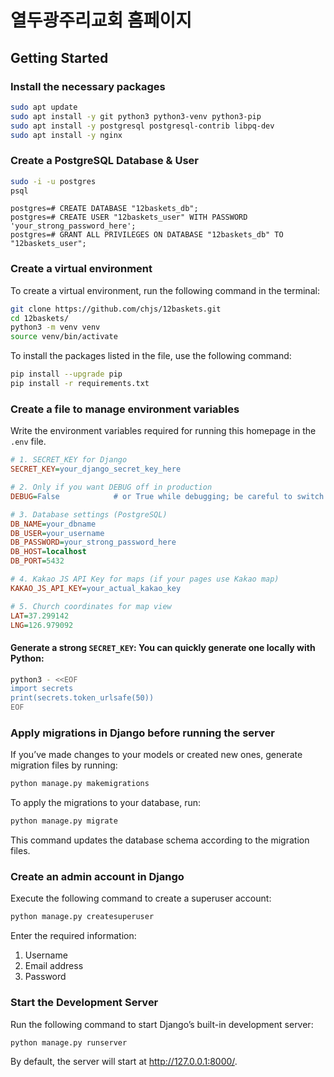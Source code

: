# 열두광주리교회 홈페이지

## Getting Started

### Install the necessary packages
```bash
sudo apt update
sudo apt install -y git python3 python3-venv python3-pip
sudo apt install -y postgresql postgresql-contrib libpq-dev
sudo apt install -y nginx
```

### Create a PostgreSQL Database & User
```bash
sudo -i -u postgres
psql
```

```
postgres=# CREATE DATABASE "12baskets_db";
postgres=# CREATE USER "12baskets_user" WITH PASSWORD 'your_strong_password_here';
postgres=# GRANT ALL PRIVILEGES ON DATABASE "12baskets_db" TO "12baskets_user";
```

### Create a virtual environment 
To create a virtual environment, run the following command in the terminal:
```bash
git clone https://github.com/chjs/12baskets.git
cd 12baskets/
python3 -m venv venv
source venv/bin/activate
```
To install the packages listed in the file, use the following command:
```bash
pip install --upgrade pip
pip install -r requirements.txt
```

### Create a file to manage environment variables
Write the environment variables required for running this homepage in the ```.env``` file.
```ini
# 1. SECRET_KEY for Django
SECRET_KEY=your_django_secret_key_here

# 2. Only if you want DEBUG off in production
DEBUG=False            # or True while debugging; be careful to switch to False before going live

# 3. Database settings (PostgreSQL)
DB_NAME=your_dbname
DB_USER=your_username
DB_PASSWORD=your_strong_password_here
DB_HOST=localhost
DB_PORT=5432

# 4. Kakao JS API Key for maps (if your pages use Kakao map)
KAKAO_JS_API_KEY=your_actual_kakao_key

# 5. Church coordinates for map view
LAT=37.299142
LNG=126.979092
```
#### Generate a strong ```SECRET_KEY```: You can quickly generate one locally with Python:
```bash
python3 - <<EOF
import secrets
print(secrets.token_urlsafe(50))
EOF
```

### Apply migrations in Django before running the server
If you’ve made changes to your models or created new ones, generate migration files by running:
```bash
python manage.py makemigrations
```
To apply the migrations to your database, run:
```bash
python manage.py migrate
```
This command updates the database schema according to the migration files.

### Create an admin account in Django
Execute the following command to create a superuser account:
```bash
python manage.py createsuperuser
```
Enter the required information:
1. Username
2. Email address
3. Password

### Start the Development Server
Run the following command to start Django’s built-in development server:
```bash
python manage.py runserver
```
By default, the server will start at http://127.0.0.1:8000/.
